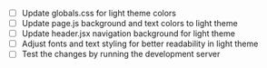- [ ] Update globals.css for light theme colors
- [ ] Update page.js background and text colors to light theme
- [ ] Update header.jsx navigation background for light theme
- [ ] Adjust fonts and text styling for better readability in light theme
- [ ] Test the changes by running the development server
